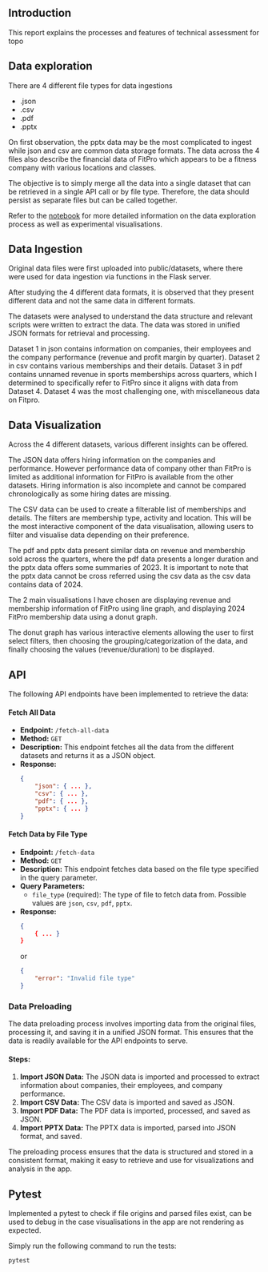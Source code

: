 ## Introduction 
This report explains the processes and features of technical assessment for topo

## Data exploration
There are 4 different file types for data ingestions
- .json
- .csv
- .pdf
- .pptx

On first observation, the pptx data may be the most complicated to ingest while json and csv are common data storage formats. The data across the 4 files also describe the financial data of FitPro which appears to be a fitness company with various locations and classes.

The objective is to simply merge all the data into a single dataset that can be retrieved in a single API call or by file type. Therefore, the data should persist as separate files but can be called together.

Refer to the [notebook](data_ingestion.ipynb) for more detailed information on the data exploration process as well as experimental visualisations.

## Data Ingestion

Original data files were first uploaded into public/datasets, where there were used for data ingestion via functions in the Flask server.

After studying the 4 different data formats, it is observed that they present different data and not the same data in different formats. 

The datasets were analysed to understand the data structure and relevant scripts were written to extract the data. The data was stored in unified JSON formats for retrieval and processing.

Dataset 1 in json contains information on companies, their employees and the company performance (revenue and profit margin by quarter).
Dataset 2 in csv contains various memberships and their details.
Dataset 3 in pdf contains unnamed revenue in sports memberships across quarters, which I determined to specifically refer to FitPro since it aligns with data from Dataset 4.
Dataset 4 was the most challenging one, with miscellaneous data on Fitpro.

## Data Visualization

Across the 4 different datasets, various different insights can be offered. 

The JSON data offers hiring information on the companies and performance. However performance data of company other than FitPro is limited as additional information for FitPro is available from the other datasets. Hiring information is also incomplete and cannot be compared chronologically as some hiring dates are missing.

The CSV data can be used to create a filterable list of memberships and details. The filters are membership type, activity and location. This will be the most interactive component of the data visualisation, allowing users to filter and visualise data depending on their preference.

The pdf and pptx data present similar data on revenue and membership sold across the quarters, where the pdf data presents a longer duration and the pptx data offers some summaries of 2023. It is important to note that the pptx data cannot be cross referred using the csv data as the csv data contains data of 2024.

The 2 main visualisations I have chosen are displaying revenue and membership information of FitPro using line graph, and displaying 2024 FitPro membership data using a donut graph.

The donut graph has various interactive elements allowing the user to first select filters, then choosing the grouping/categorization of the data, and finally choosing the values (revenue/duration) to be displayed.

## API

The following API endpoints have been implemented to retrieve the data:

#### Fetch All Data
- **Endpoint:** `/fetch-all-data`
- **Method:** `GET`
- **Description:** This endpoint fetches all the data from the different datasets and returns it as a JSON object.
- **Response:**
    ```json
    {
        "json": { ... },
        "csv": { ... },
        "pdf": { ... },
        "pptx": { ... }
    }
    ```

#### Fetch Data by File Type
- **Endpoint:** `/fetch-data`
- **Method:** `GET`
- **Description:** This endpoint fetches data based on the file type specified in the query parameter.
- **Query Parameters:**
    - `file_type` (required): The type of file to fetch data from. Possible values are `json`, `csv`, `pdf`, `pptx`.
- **Response:**
    ```json
    {
        { ... }
    }
    ```
    or
    ```json
    {
        "error": "Invalid file type"
    }
    ```

### Data Preloading

The data preloading process involves importing data from the original files, processing it, and saving it in a unified JSON format. This ensures that the data is readily available for the API endpoints to serve.

#### Steps:
1. **Import JSON Data:** The JSON data is imported and processed to extract information about companies, their employees, and company performance.
2. **Import CSV Data:** The CSV data is imported and saved as JSON.
3. **Import PDF Data:** The PDF data is imported, processed, and saved as JSON.
4. **Import PPTX Data:** The PPTX data is imported, parsed into JSON format, and saved.

The preloading process ensures that the data is structured and stored in a consistent format, making it easy to retrieve and use for visualizations and analysis in the app.

## Pytest

Implemented a pytest to check if file origins and parsed files exist, can be used to debug in the case visualisations in the app are not rendering as expected.

Simply run the following command to run the tests:
```bash
pytest
```
